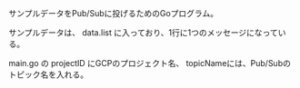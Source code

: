 サンプルデータをPub/Subに投げるためのGoプログラム。

サンプルデータは、 data.list に入っており、1行に1つのメッセージになっている。

main.go の projectID にGCPのプロジェクト名、 topicNameには、Pub/Subのトピック名を入れる。

